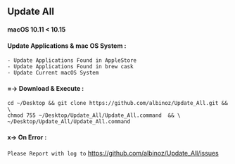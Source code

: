 
## Update All
#### macOS 10.11 < 10.15

#### Update Applications & mac OS System :
```
- Update Applications Found in AppleStore
- Update Applications Found in brew cask
- Update Current macOS System
```

#### =-> Download & Execute :
```
cd ~/Desktop && git clone https://github.com/albinoz/Update_All.git && \
chmod 755 ~/Desktop/Update_All/Update_All.command  && \
~/Desktop/Update_All/Update_All.command
```

#### x-> On Error :
`Please Report with log to`
https://github.com/albinoz/Update_All/issues
